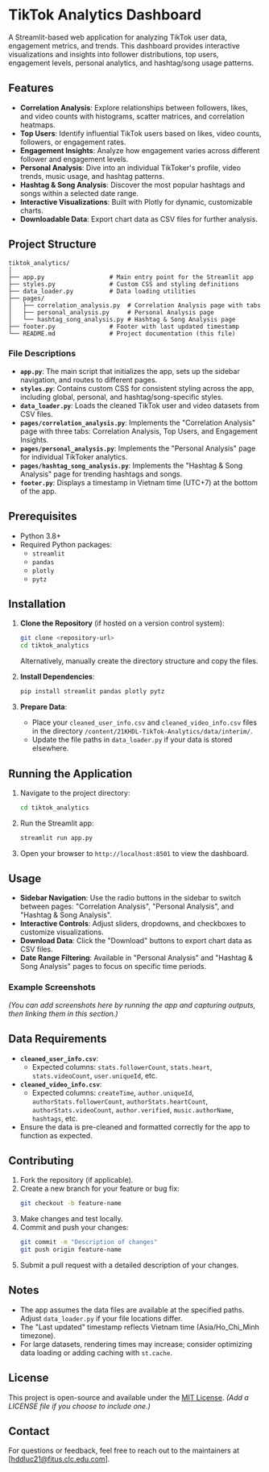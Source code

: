 # TikTok Analytics Dashboard

A Streamlit-based web application for analyzing TikTok user data, engagement metrics, and trends. This dashboard provides interactive visualizations and insights into follower distributions, top users, engagement levels, personal analytics, and hashtag/song usage patterns.

## Features

- **Correlation Analysis**: Explore relationships between followers, likes, and video counts with histograms, scatter matrices, and correlation heatmaps.
- **Top Users**: Identify influential TikTok users based on likes, video counts, followers, or engagement rates.
- **Engagement Insights**: Analyze how engagement varies across different follower and engagement levels.
- **Personal Analysis**: Dive into an individual TikToker's profile, video trends, music usage, and hashtag patterns.
- **Hashtag & Song Analysis**: Discover the most popular hashtags and songs within a selected date range.
- **Interactive Visualizations**: Built with Plotly for dynamic, customizable charts.
- **Downloadable Data**: Export chart data as CSV files for further analysis.

## Project Structure

```
tiktok_analytics/
│
├── app.py                  # Main entry point for the Streamlit app
├── styles.py               # Custom CSS and styling definitions
├── data_loader.py          # Data loading utilities
├── pages/
│   ├── correlation_analysis.py  # Correlation Analysis page with tabs
│   ├── personal_analysis.py     # Personal Analysis page
│   └── hashtag_song_analysis.py # Hashtag & Song Analysis page
├── footer.py               # Footer with last updated timestamp
└── README.md               # Project documentation (this file)
```

### File Descriptions

- **`app.py`**: The main script that initializes the app, sets up the sidebar navigation, and routes to different pages.
- **`styles.py`**: Contains custom CSS for consistent styling across the app, including global, personal, and hashtag/song-specific styles.
- **`data_loader.py`**: Loads the cleaned TikTok user and video datasets from CSV files.
- **`pages/correlation_analysis.py`**: Implements the "Correlation Analysis" page with three tabs: Correlation Analysis, Top Users, and Engagement Insights.
- **`pages/personal_analysis.py`**: Implements the "Personal Analysis" page for individual TikToker analytics.
- **`pages/hashtag_song_analysis.py`**: Implements the "Hashtag & Song Analysis" page for trending hashtags and songs.
- **`footer.py`**: Displays a timestamp in Vietnam time (UTC+7) at the bottom of the app.

## Prerequisites

- Python 3.8+
- Required Python packages:
  - `streamlit`
  - `pandas`
  - `plotly`
  - `pytz`

## Installation

1. **Clone the Repository** (if hosted on a version control system):
   ```bash
   git clone <repository-url>
   cd tiktok_analytics
   ```
   Alternatively, manually create the directory structure and copy the files.

2. **Install Dependencies**:
   ```bash
   pip install streamlit pandas plotly pytz
   ```

3. **Prepare Data**:
   - Place your `cleaned_user_info.csv` and `cleaned_video_info.csv` files in the directory `/content/21KHDL-TikTok-Analytics/data/interim/`.
   - Update the file paths in `data_loader.py` if your data is stored elsewhere.

## Running the Application

1. Navigate to the project directory:
   ```bash
   cd tiktok_analytics
   ```
2. Run the Streamlit app:
   ```bash
   streamlit run app.py
   ```
3. Open your browser to `http://localhost:8501` to view the dashboard.

## Usage

- **Sidebar Navigation**: Use the radio buttons in the sidebar to switch between pages: "Correlation Analysis", "Personal Analysis", and "Hashtag & Song Analysis".
- **Interactive Controls**: Adjust sliders, dropdowns, and checkboxes to customize visualizations.
- **Download Data**: Click the "Download" buttons to export chart data as CSV files.
- **Date Range Filtering**: Available in "Personal Analysis" and "Hashtag & Song Analysis" pages to focus on specific time periods.

### Example Screenshots

*(You can add screenshots here by running the app and capturing outputs, then linking them in this section.)*

## Data Requirements

- **`cleaned_user_info.csv`**:
  - Expected columns: `stats.followerCount`, `stats.heart`, `stats.videoCount`, `user.uniqueId`, etc.
- **`cleaned_video_info.csv`**:
  - Expected columns: `createTime`, `author.uniqueId`, `authorStats.followerCount`, `authorStats.heartCount`, `authorStats.videoCount`, `author.verified`, `music.authorName`, `hashtags`, etc.
- Ensure the data is pre-cleaned and formatted correctly for the app to function as expected.

## Contributing

1. Fork the repository (if applicable).
2. Create a new branch for your feature or bug fix:
   ```bash
   git checkout -b feature-name
   ```
3. Make changes and test locally.
4. Commit and push your changes:
   ```bash
   git commit -m "Description of changes"
   git push origin feature-name
   ```
5. Submit a pull request with a detailed description of your changes.

## Notes

- The app assumes the data files are available at the specified paths. Adjust `data_loader.py` if your file locations differ.
- The "Last updated" timestamp reflects Vietnam time (Asia/Ho_Chi_Minh timezone).
- For large datasets, rendering times may increase; consider optimizing data loading or adding caching with `st.cache`.

## License

This project is open-source and available under the [MIT License](LICENSE). *(Add a LICENSE file if you choose to include one.)*

## Contact

For questions or feedback, feel free to reach out to the maintainers at [hddluc21@fitus.clc.edu.com].
